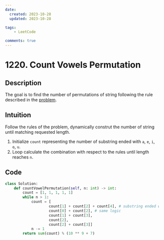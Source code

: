 ```yaml
---
date:
  created: 2023-10-28
  updated: 2023-10-28

tags:
    - LeetCode

comments: true
---
```


# 1220. Count Vowels Permutation

## Description

The goal is to find the number of permutations of string following the rule described in the [problem](https://leetcode.com/problems/count-vowels-permutation/description/?envType=daily-question&envId=2023-10-28).

## Intuition

Follow the rules of the problem, dynamically construt the number of string until matching requested length.

1. Initialize `count` representing the number of substring ended with `a`, `e`, `i`, `o`, `u`.
2. Loop calculate the combination with respect to the rules until length reaches `n`.

## Code
```python
class Solution:
    def countVowelPermutation(self, n: int) -> int:
        count = [1, 1, 1, 1, 1]
        while n > 1:
            count = [
                    count[1] + count[2] + count[4], # substring ended with *a* can be formed with substring ended with *e*, *i*, *u*
                    count[0] + count[2], # same logic
                    count[1] + count[3], 
                    count[2], 
                    count[2] + count[3]]
            n -= 1
        return sum(count) % (10 ** 9 + 7)
```
